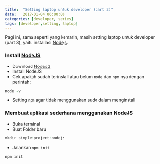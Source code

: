 ```yaml
---
title:  "Setting laptop untuk developer (part 3)"
date:   2017-01-04 06:00:00
categories: [developer, series]
tags: [developer,setting, laptop]
---
```


Pagi ini, sama seperti yang kemarin, masih setting laptop untuk developer (part 3), yaitu installasi [Nodejs](https://nodejs.org/en/).

### Install [NodeJS](https://nodejs.org/en/)
- Download [NodeJS](https://nodejs.org/dist/v6.9.4/node-v6.9.4.pkg)
- Install NodeJS
- Cek apakah sudah terinstall atau belum `node` dan `npm` nya dengan perintah: 
   
``` ruby
node -v
```

- Setting `npm` agar tidak menggunakan sudo dalam menginstall

### Membuat aplikasi sederhana menggunakan NodeJS
- Buka terminal
- Buat Folder baru

``` ruby
mkdir simple-project-nodejs
```

- Jalankan `npm init` 

``` ruby
npm init
```